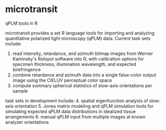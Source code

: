 # microtransit
qPLM tools in R

microtransit provides a set R language tools for importing and analyzing quantitative polarized light microscopy (qPLM) data. Current task sets include:
1. read intensity, retardance, and azimuth bitmap images from Werner Kaminsky's Rotopol software into R, with calibration options for specimen thickness, illumination wavelength, and expected birefringence
2. combine retardance and azimuth data into a single false-color output image using the CIELUV perceptual color space
3. compute summary spherical statistics of slow-axis orientations per sample

task sets in development include:
4. spatial eigenfunction analysis of slow-axis orientation
5. Jones matrix modeling and qPLM simulation tools for simulating expected qPLM data distributions in idealized tissue arrangements
6. manual qPLM input from multiple images at known analyzer orientations

